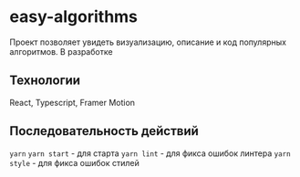 # easy-algorithms
Проект позволяет увидеть визуализацию, описание и код популярных алгоритмов.
В разработке

## Технологии
React, Typescript, Framer Motion

## Последовательность действий
```yarn```
```yarn start``` - для старта
```yarn lint``` - для фикса ошибок линтера
```yarn style``` - для фикса ошибок стилей